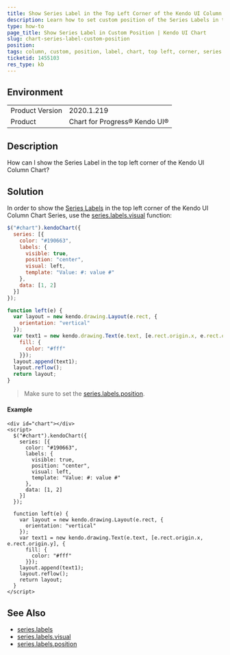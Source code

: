 ```yaml
---
title: Show Series Label in the Top Left Corner of the Kendo UI Column Chart
description: Learn how to set custom position of the Series Labels in the Kendo UI Column Chart.
type: how-to
page_title: Show Series Label in Custom Position | Kendo UI Chart
slug: chart-series-label-custom-position
position: 
tags: column, custom, position, label, chart, top left, corner, series.labels, series
ticketid: 1455103
res_type: kb
---
```


## Environment
<table>
	<tbody>
		<tr>
			<td>Product Version</td>
			<td>2020.1.219</td>
		</tr>
		<tr>
			<td>Product</td>
			<td>Chart for Progress® Kendo UI®</td>
		</tr>
	</tbody>
</table>


## Description
How can I show the Series Label in the top left corner of the Kendo UI Column Chart?

## Solution
In order to show the [Series Labels](https://docs.telerik.com/kendo-ui/api/javascript/dataviz/ui/chart/configuration/series.labels) in the top left corner of the Kendo UI Column Chart Series, use the [series.labels.visual](https://docs.telerik.com/kendo-ui/api/javascript/dataviz/ui/chart/configuration/series.labels.visual) function:

```javascript
$("#chart").kendoChart({
  series: [{
    color: "#190663",
    labels: {
      visible: true,
      position: "center",
      visual: left,
      template: "Value: #: value #"
    },
    data: [1, 2]
  }]
});

function left(e) {
  var layout = new kendo.drawing.Layout(e.rect, {
    orientation: "vertical"
  });
  var text1 = new kendo.drawing.Text(e.text, [e.rect.origin.x, e.rect.origin.y], {
    fill: {
      color: "#fff"
    }});
  layout.append(text1);
  layout.reflow();
  return layout;
}
```
> Make sure to set the [series.labels.position](https://docs.telerik.com/kendo-ui/api/javascript/dataviz/ui/chart/configuration/series.labels.position).

#### Example

```dojo
<div id="chart"></div>
<script>
  $("#chart").kendoChart({
    series: [{
      color: "#190663",
      labels: {
        visible: true,
        position: "center",
        visual: left,
        template: "Value: #: value #"
      },
      data: [1, 2]
    }]
  });

  function left(e) {
    var layout = new kendo.drawing.Layout(e.rect, {
      orientation: "vertical"
    });
    var text1 = new kendo.drawing.Text(e.text, [e.rect.origin.x, e.rect.origin.y], {
      fill: {
        color: "#fff"
      }});
    layout.append(text1);
    layout.reflow();
    return layout;
  }
</script>
```

## See Also
- [series.labels](https://docs.telerik.com/kendo-ui/api/javascript/dataviz/ui/chart/configuration/series.labels)
- [series.labels.visual](https://docs.telerik.com/kendo-ui/api/javascript/dataviz/ui/chart/configuration/series.labels.visual)
- [series.labels.position](https://docs.telerik.com/kendo-ui/api/javascript/dataviz/ui/chart/configuration/series.labels.position)
